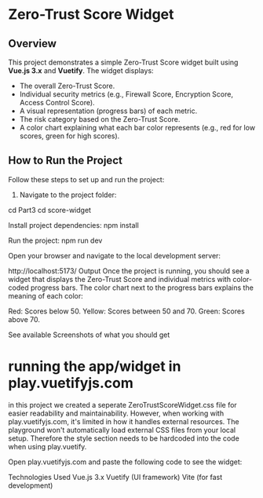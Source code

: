 # Zero-Trust Score Widget

## Overview
This project demonstrates a simple Zero-Trust Score widget built using **Vue.js 3.x** and **Vuetify**. The widget displays:
- The overall Zero-Trust Score.
- Individual security metrics (e.g., Firewall Score, Encryption Score, Access Control Score).
- A visual representation (progress bars) of each metric.
- The risk category based on the Zero-Trust Score.
- A color chart explaining what each bar color represents (e.g., red for low scores, green for high scores).

## How to Run the Project

Follow these steps to set up and run the project:

1. Navigate to the project folder:

cd Part3
cd score-widget

Install project dependencies:
npm install


Run the project:
npm run dev

Open your browser and navigate to the local development server:

http://localhost:5173/
Output
Once the project is running, you should see a widget that displays the Zero-Trust Score and individual metrics with color-coded progress bars. The color chart next to the progress bars explains the meaning of each color:

Red: Scores below 50.
Yellow: Scores between 50 and 70.
Green: Scores above 70.

See available Screenshots of what you should get


# running the app/widget in play.vuetifyjs.com
in this project we created a seperate ZeroTrustScoreWidget.css file for easier readability and maintainability. However, when working with play.vuetifyjs.com, it's limited in how it handles external resources. The playground won't automatically load external CSS files from your local setup. Therefore the style section needs to be hardcoded into the code when using play.vuetify.

Open play.vuetifyjs.com and paste the following code to see the widget:

<template>
  <v-container>
    <v-row>
      <v-col>
        <h2>{{ data.companyName }}</h2>
      </v-col>
    </v-row>

    <v-row>
      <v-col cols="8">
        <h3>Zero-Trust Score: {{ data.ZeroTrustScore }}</h3>
        <div
          class="manual-progress-bar"
          :style="{ width: data.ZeroTrustScore + '%', height: '8px', backgroundColor: getBarColor(data.ZeroTrustScore) }">
        </div>

        <v-row v-for="(value, key) in data.metrics" :key="key">
          <v-col>
            <p>{{ key }}: {{ value }}</p>
            <div
              class="manual-progress-bar"
              :style="{ width: value + '%', height: '8px', backgroundColor: getBarColor(value) }">
            </div>
          </v-col>
        </v-row>
      </v-col>

      <v-col cols="4">
        <h3>Color Chart</h3>
        <ul class="color-legend">
          <li>
            <span class="color-box" style="background-color: red;"></span>
            Scores below 50 (Red)
          </li>
          <li>
            <span class="color-box" style="background-color: yellow;"></span>
            Scores between 50 and 70 (Yellow)
          </li>
          <li>
            <span class="color-box" style="background-color: green;"></span>
            Scores above 70 (Green)
          </li>
        </ul>
      </v-col>
    </v-row>

    <v-row>
      <v-col>
        <h3>Additional Observable Data</h3>
        <div v-for="(value, key) in data.observableData" :key="key">
          <p>{{ key }}: {{ value }}</p>
        </div>
      </v-col>
    </v-row>

    <v-row>
      <v-col>
        <v-alert :type="riskColor" outlined>
          Risk Category: {{ data.riskCategory }}
        </v-alert>
      </v-col>
    </v-row>
  </v-container>
</template>

<script>
export default {
  name: "ZeroTrustScoreWidget",
  data() {
    return {
      data: {
        companyName: "FinTechSecure Ltd.",
        ZeroTrustScore: 58.5,
        metrics: {
          "Firewall Score": 75,
          "Encryption Score": 65,
          "Access Control Score": 35,
        },
        observableData: {
          averageShannonEntropyScore: 7.8,
          firewallDetected: true,
          DNSsecEnabled: true,
          tlsVersion: "1.2",
          certificateBitStrength: 2048,
          securityHeadersImplemented: ["X-XSS-Protection", "X-Frame-Options"],
          openPortsDetected: 12,
        },
        riskCategory: "Moderate Risk",
      },
    };
  },
  computed: {
    riskColor() {
      switch (this.data.riskCategory) {
        case "Low Risk":
          return "success";
        case "Moderate Risk":
          return "warning";
        case "High Risk":
          return "error";
        default:
          return "info";
      }
    }
  },
  methods: {
    getBarColor(value) {
      if (value < 50) return 'red';
      if (value < 70) return 'yellow';
      return 'green';
    }
  }
};
</script>

<style>
.manual-progress-bar {
    width: 0;
    background-color: green;
    transition: width 0.3s ease;
    border: 1px solid black;
}
.color-legend {
    list-style-type: none;
    padding: 0;
}
.color-legend li {
    display: flex;
    align-items: center;
    margin-bottom: 8px;
}
.color-box {
    width: 20px;
    height: 20px;
    display: inline-block;
    margin-right: 8px;
    border: 1px solid #000;
}
</style>



Technologies Used
Vue.js 3.x
Vuetify (UI framework)
Vite (for fast development)